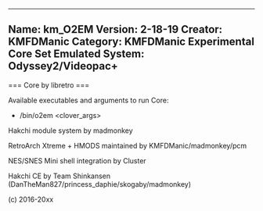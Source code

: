 -----------------------
Name: km_O2EM
Version: 2-18-19
Creator: KMFDManic
Category: KMFDManic Experimental Core Set
Emulated System: Odyssey2/Videopac+
-----------------------
=== Core by libretro ===

Available executables and arguments to run Core:
- /bin/o2em <rom> <clover_args>

Hakchi module system by madmonkey

RetroArch Xtreme + HMODS maintained by KMFDManic/madmonkey/pcm

NES/SNES Mini shell integration by Cluster

Hakchi CE by Team Shinkansen (DanTheMan827/princess_daphie/skogaby/madmonkey)

(c) 2016-20xx
